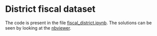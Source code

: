 # District fiscal dataset

The code is present in the file [fiscal_district.ipynb](https://github.com/priyasingh16/district_fiscal_dataset/blob/master/fiscal_district.ipynb). 
The solutions can be seen by looking at the [nbviewer](https://nbviewer.jupyter.org/github/priyasingh16/district_fiscal_dataset/blob/master/fiscal_district.ipynb).